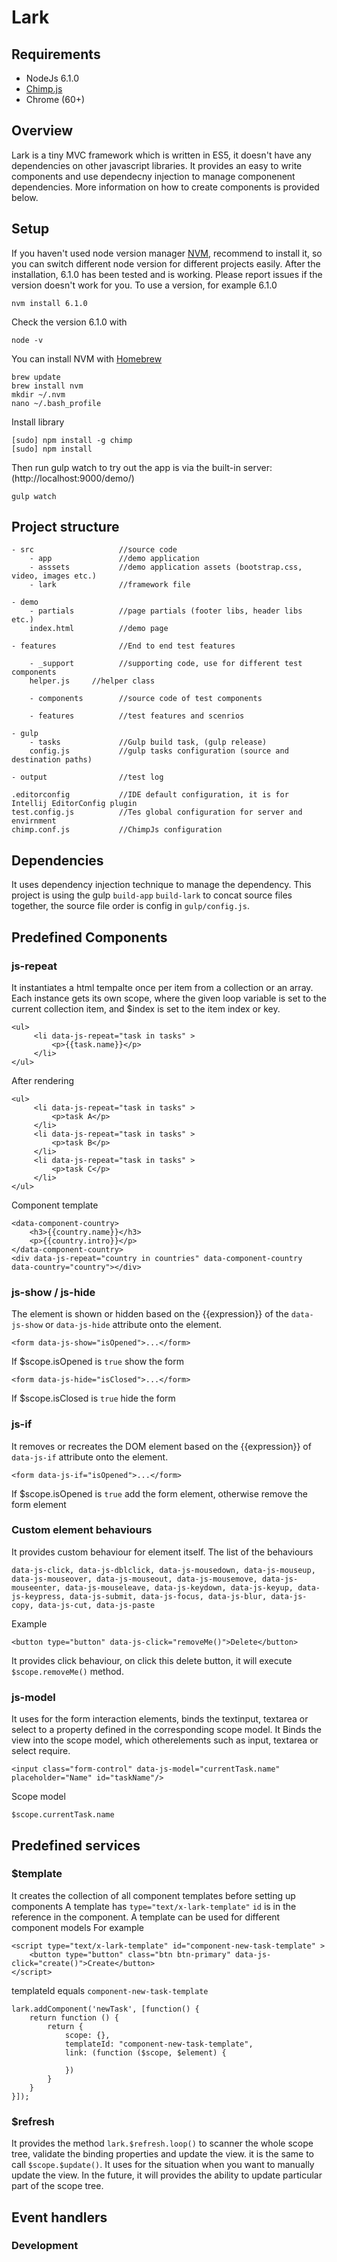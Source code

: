 # Lark #

## Requirements ##

* NodeJs 6.1.0
* [Chimp.js](https://chimp.readme.io/) 
* Chrome (60+)

## Overview ##
Lark is a tiny MVC framework which is written in ES5, it doesn't have any dependencies on other javascript libraries. It provides an easy to write components and use dependecny injection to manage componenent dependencies. More information on how to create components is provided below.

## Setup ##
If you haven't used node version manager [NVM](https://github.com/creationix/nvm/blob/master/README.md), recommend to install it, so you can switch different node version for different projects easily. After the installation, 6.1.0 has been tested and is working. Please report issues if the version doesn't work for you.
To use a version, for example 6.1.0
```
nvm install 6.1.0
```
Check the version 6.1.0 with
```
node -v 
```

You can install NVM with [Homebrew](https://brew.sh/)
```
brew update
brew install nvm
mkdir ~/.nvm
nano ~/.bash_profile
```

Install library
```
[sudo] npm install -g chimp
[sudo] npm install
```

Then run gulp watch to try out the app is via the built-in server: (http://localhost:9000/demo/)
```
gulp watch
```


## Project structure ##

```
- src                   //source code
    - app               //demo application 
    - asssets           //demo application assets (bootstrap.css, video, images etc.)
    - lark              //framework file
    
- demo 
    - partials          //page partials (footer libs, header libs etc.)
    index.html          //demo page
    
- features              //End to end test features
    
    - _support          //supporting code, use for different test components
    helper.js     //helper class
    
    - components        //source code of test components       
    
    - features          //test features and scenrios
         
- gulp                   
    - tasks             //Gulp build task, (gulp release)
    config.js           //gulp tasks configuration (source and destination paths)  
        
- output                //test log
    
.editorconfig           //IDE default configuration, it is for Intellij EditorConfig plugin
test.config.js          //Tes global configuration for server and envirnment
chimp.conf.js           //ChimpJs configuration
```

## Dependencies ##
It uses dependency injection technique to manage the dependency. This project is using the gulp `build-app` `build-lark` to concat source files together, the source file order is config in `gulp/config.js`. 

## Predefined Components ##

### js-repeat ###
It instantiates a html tempalte once per item from a collection or an array. Each instance gets its own scope, where the given loop variable is set to the current collection item, and $index is set to the item index or key.
```
<ul>
     <li data-js-repeat="task in tasks" >
         <p>{{task.name}}</p>
     </li>
</ul>
```
After rendering
```
<ul>
     <li data-js-repeat="task in tasks" >
         <p>task A</p>
     </li>
     <li data-js-repeat="task in tasks" >
         <p>task B</p>
     </li>
     <li data-js-repeat="task in tasks" >
         <p>task C</p>
     </li>
</ul>
```
Component template 
```
<data-component-country>
    <h3>{{country.name}}</h3>
    <p>{{country.intro}}</p>
</data-component-country>
<div data-js-repeat="country in countries" data-component-country data-country="country"></div>
```

### js-show / js-hide ###
The element is shown or hidden based on the {{expression}} of the `data-js-show` or `data-js-hide` attribute onto the element. 
```
<form data-js-show="isOpened">...</form>
```
If $scope.isOpened is `true` show the form
```
<form data-js-hide="isClosed">...</form>
```
If $scope.isClosed is `true` hide the form

### js-if ###
It removes or recreates the DOM element based on the {{expression}} of `data-js-if` attribute onto the element.
```
<form data-js-if="isOpened">...</form>
```
If $scope.isOpened is `true` add the form element, otherwise remove the form element

### Custom element behaviours ###
It provides custom behaviour for element itself.
The list of the behaviours
```
data-js-click, data-js-dblclick, data-js-mousedown, data-js-mouseup, data-js-mouseover, data-js-mouseout, data-js-mousemove, data-js-mouseenter, data-js-mouseleave, data-js-keydown, data-js-keyup, data-js-keypress, data-js-submit, data-js-focus, data-js-blur, data-js-copy, data-js-cut, data-js-paste
```
Example
```
<button type="button" data-js-click="removeMe()">Delete</button>
```
It provides click behaviour, on click this delete button, it will execute `$scope.removeMe()` method. 

### js-model ###
It uses for the form interaction elements, binds the textinput, textarea or select to a property defined in the corresponding scope model. It Binds the view into the scope model, which otherelements such as input, textarea or select require.
```
<input class="form-control" data-js-model="currentTask.name" placeholder="Name" id="taskName"/>

```
Scope model 
```
$scope.currentTask.name
```


## Predefined services ##
### $template ###
It creates the collection of all component templates before setting up components
A template has `type="text/x-lark-template"`  `id` is in the reference in the component. A template can be used for different component models
For example

```
<script type="text/x-lark-template" id="component-new-task-template" >
    <button type="button" class="btn btn-primary" data-js-click="create()">Create</button>
</script>
```
templateId equals `component-new-task-template`
```
lark.addComponent('newTask', [function() {
    return function () {
        return {
            scope: {},
            templateId: "component-new-task-template",
            link: (function ($scope, $element) {
                
            })
        }
    }
}]);
```

### $refresh ###
It provides the method `lark.$refresh.loop()` to scanner the whole scope tree, validate the binding properties and update the view. it is the same to call `$scope.$update()`. It uses for the situation when you want to manually update the view. In the future, it will provides the ability to update particular part of the scope tree.


## Event handlers ##


### Development ###